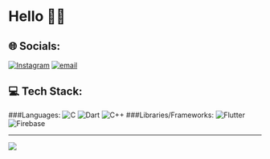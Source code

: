 # Hello 👋👋


## 🌐 Socials:
[![Instagram](https://img.shields.io/badge/Instagram-%23E4405F.svg?logo=Instagram&logoColor=white)](https://instagram.com/pikacu100apk) [![email](https://img.shields.io/badge/Email-D14836?logo=gmail&logoColor=white)](mailto:21sedlakmi@seznam.cz) 

## 💻 Tech Stack:
###Languages:
 ![C](https://img.shields.io/badge/c-%2300599C.svg?style=for-the-badge&logo=c&logoColor=white) ![Dart](https://img.shields.io/badge/dart-%230175C2.svg?style=for-the-badge&logo=dart&logoColor=white) ![C++](https://img.shields.io/badge/c++-%2300599C.svg?style=for-the-badge&logo=c%2B%2B&logoColor=white)
###Libraries/Frameworks:
![Flutter](https://img.shields.io/badge/Flutter-%2302569B.svg?style=for-the-badge&logo=Flutter&logoColor=white) ![Firebase](https://img.shields.io/badge/firebase-a08021?style=for-the-badge&logo=firebase&logoColor=ffcd34)

---
[![](https://visitcount.itsvg.in/api?id=pikacu100&icon=0&color=0)](https://visitcount.itsvg.in)
